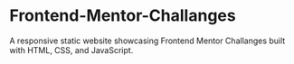 # Frontend-Mentor-Challanges
A responsive static website showcasing Frontend Mentor Challanges built with HTML, CSS, and JavaScript.
